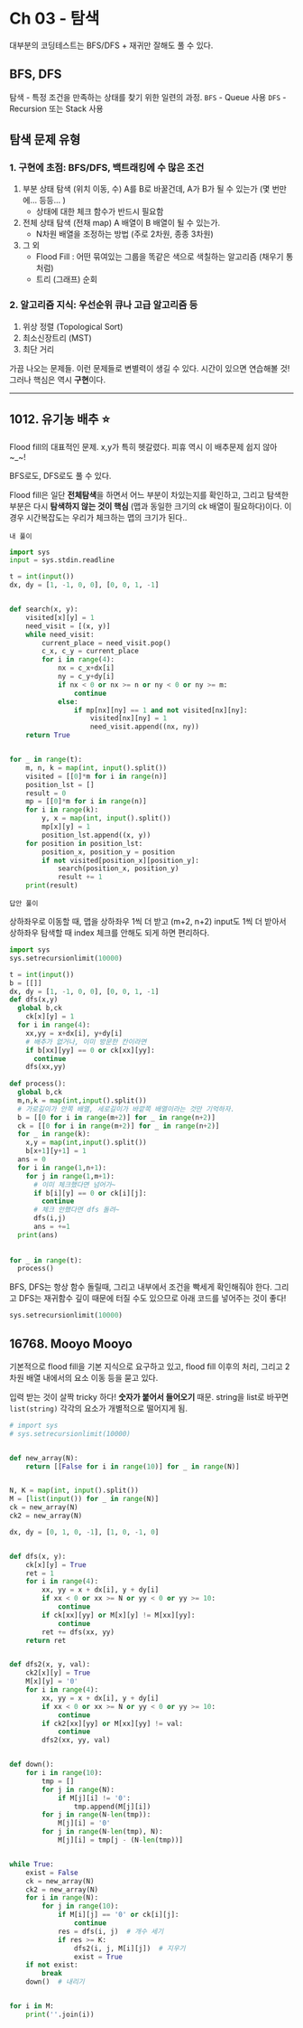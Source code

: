 # Ch 03 - 탐색

대부분의 코딩테스트는 BFS/DFS + 재귀만 잘해도 풀 수 있다.

## BFS, DFS

탐색 - 특정 조건을 만족하는 상태를 찾기 위한 일련의 과정.
`BFS` - Queue 사용
`DFS` - Recursion 또는 Stack 사용

## 탐색 문제 유형

### 1. 구현에 초점: BFS/DFS, 백트래킹에 수 많은 조건
1. 부분 상태 탐색 (위치 이동, 수)
   A를 B로 바꿀건데, A가 B가 될 수 있는가 (몇 번만에... 등등... )
   - 상태에 대한 체크 함수가 반드시 필요함
2. 전체 상태 탐색 (전채 map)
   A 배열이 B 배열이 될 수 있는가.
   - N차원 배열을 조정하는 방법 (주로 2차원, 종종 3차원)
3. 그 외
   - Flood Fill : 어떤 묶여있는 그룹을 똑같은 색으로 색칠하는 알고리즘 (채우기 통 처럼)
   - 트리 (그래프) 순회

### 2. 알고리즘 지식: 우선순위 큐나 고급 알고리즘 등

1. 위상 정렬 (Topological Sort)
2. 최소신장트리 (MST)
3. 최단 거리

가끔 나오는 문제들. 이런 문제들로 변별력이 생길 수 있다. 시간이 있으면 연습해볼 것!
그러나 핵심은 역시 **구현**이다.

---

## 1012. 유기농 배추 ⭐️

Flood fill의 대표적인 문제. x,y가 특히 헷갈렸다.
피휴 역시 이 배추문제 쉽지 않아 ~_~!

BFS로도, DFS로도 풀 수 있다.

Flood fill은 일단 **전체탐색**을 하면서 어느 부분이 차있는지를 확인하고, 그리고 탐색한 부분은 다시 **탐색하지 않는 것이 핵심** (맵과 동일한 크기의 ck 배열이 필요하다)이다. 이 경우 시간복잡도는 우리가 체크하는 맵의 크기가 된다..

`내 풀이`

```python
import sys
input = sys.stdin.readline

t = int(input())
dx, dy = [1, -1, 0, 0], [0, 0, 1, -1]


def search(x, y):
    visited[x][y] = 1
    need_visit = [(x, y)]
    while need_visit:
        current_place = need_visit.pop()
        c_x, c_y = current_place
        for i in range(4):
            nx = c_x+dx[i]
            ny = c_y+dy[i]
            if nx < 0 or nx >= n or ny < 0 or ny >= m:
                continue
            else:
                if mp[nx][ny] == 1 and not visited[nx][ny]:
                    visited[nx][ny] = 1
                    need_visit.append((nx, ny))
    return True


for _ in range(t):
    m, n, k = map(int, input().split())
    visited = [[0]*m for i in range(n)]
    position_lst = []
    result = 0
    mp = [[0]*m for i in range(n)]
    for i in range(k):
        y, x = map(int, input().split())
        mp[x][y] = 1
        position_lst.append((x, y))
    for position in position_lst:
        position_x, position_y = position
        if not visited[position_x][position_y]:
            search(position_x, position_y)
            result += 1
    print(result)
```

`답안 풀이`

상하좌우로 이동할 때, 맵을 상하좌우 1씩 더 받고 (m+2, n+2) input도 1씩 더 받아서 상하좌우 탐색할 때 index 체크를 안해도 되게 하면 편리하다.

```python
import sys
sys.setrecursionlimit(10000)

t = int(input())
b = [[]]
dx, dy = [1, -1, 0, 0], [0, 0, 1, -1]
def dfs(x,y)
  global b,ck
	ck[x][y] = 1
  for i in range(4):
    xx,yy = x+dx[i], y+dy[i]
    # 배추가 없거나, 이미 방문한 칸이라면
    if b[xx][yy] == 0 or ck[xx][yy]:
      continue
    dfs(xx,yy)
    
def process():
  global b,ck
  m,n,k = map(int,input().split())
  # 가로길이가 안쪽 배열, 세로길이가 바깥쪽 배열이라는 것만 기억하자.
  b = [[0 for i in range(m+2)] for _ in range(n+2)]
  ck = [[0 for i in range(m+2)] for _ in range(n+2)]
  for _ in range(k):
    x,y = map(int,input().split())
    b[x+1][y+1] = 1
  ans = 0
  for i in range(1,n+1):
    for j in range(1,m+1):
      # 이미 체크했다면 넘어가~
      if b[i][y] == 0 or ck[i][j]:
        continue
      # 체크 안했다면 dfs 돌려~
      dfs(i,j)
      ans = +=1
  print(ans)
      
    
for _ in range(t):
  process()
```

BFS, DFS는 항상 함수 돌릴때, 그리고 내부에서 조건을 빡세게 확인해줘야 한다.
그리고 DFS는 재귀함수 깊이 때문에 터질 수도 있으므로 아래 코드를 넣어주는 것이 좋다!

```python
sys.setrecursionlimit(10000)
```



## 16768. Mooyo Mooyo

기본적으로 flood fill을 기본 지식으로 요구하고 있고, flood fill 이후의 처리, 그리고 2차원 배열 내에서의 요소 이동 등을 묻고 있다. 

입력 받는 것이 살짝 tricky 하다! **숫자가 붙어서 들어오기** 때문. string을 list로 바꾸면 `list(string)` 각각의 요소가 개별적으로 떨어지게 됨.

```python
# import sys
# sys.setrecursionlimit(10000)


def new_array(N):
    return [[False for i in range(10)] for _ in range(N)]


N, K = map(int, input().split())
M = [list(input()) for _ in range(N)]
ck = new_array(N)
ck2 = new_array(N)

dx, dy = [0, 1, 0, -1], [1, 0, -1, 0]


def dfs(x, y):
    ck[x][y] = True
    ret = 1
    for i in range(4):
        xx, yy = x + dx[i], y + dy[i]
        if xx < 0 or xx >= N or yy < 0 or yy >= 10:
            continue
        if ck[xx][yy] or M[x][y] != M[xx][yy]:
            continue
        ret += dfs(xx, yy)
    return ret


def dfs2(x, y, val):
    ck2[x][y] = True
    M[x][y] = '0'
    for i in range(4):
        xx, yy = x + dx[i], y + dy[i]
        if xx < 0 or xx >= N or yy < 0 or yy >= 10:
            continue
        if ck2[xx][yy] or M[xx][yy] != val:
            continue
        dfs2(xx, yy, val)


def down():
    for i in range(10):
        tmp = []
        for j in range(N):
            if M[j][i] != '0':
                tmp.append(M[j][i])
        for j in range(N-len(tmp)):
            M[j][i] = '0'
        for j in range(N-len(tmp), N):
            M[j][i] = tmp[j - (N-len(tmp))]


while True:
    exist = False
    ck = new_array(N)
    ck2 = new_array(N)
    for i in range(N):
        for j in range(10):
            if M[i][j] == '0' or ck[i][j]:
                continue
            res = dfs(i, j)  # 개수 세기
            if res >= K:
                dfs2(i, j, M[i][j])  # 지우기
                exist = True
    if not exist:
        break
    down()  # 내리기


for i in M:
    print(''.join(i))
```

